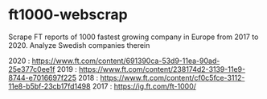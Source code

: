 # ft1000-webscrap

Scrape FT reports of 1000 fastest growing company in Europe from 2017 to 2020. Analyze Swedish companies therein

2020 : https://www.ft.com/content/691390ca-53d9-11ea-90ad-25e377c0ee1f
2019 : https://www.ft.com/content/238174d2-3139-11e9-8744-e7016697f225
2018 : https://www.ft.com/content/cf0c5fce-3112-11e8-b5bf-23cb17fd1498
2017 : https://ig.ft.com/ft-1000/
